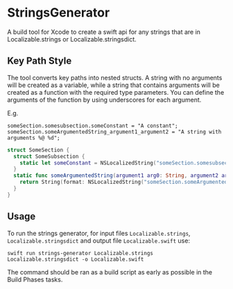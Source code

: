# StringsGenerator

A build tool for Xcode to create a swift api for any strings that are in Localizable.strings or Localizable.stringsdict.

## Key Path Style

The tool converts key paths into nested structs. A string with no arguments will be created as a variable, while a string that contains arguments will be created as a function with the required type parameters. You can define the arguments of the function by using underscores for each argument.

E.g.
```
someSection.somesubsection.someConstant = "A constant";
someSection.someArgumentedString_argument1_argument2 = "A string with arguments %@ %d";
```

```swift
struct SomeSection {
  struct SomeSubsection { 
    static let someConstant = NSLocalizedString("someSection.somesubsection.someConstant", comment: "")
  }
  static func someArgumentedString(argument1 arg0: String, argument2 arg1: Int) String {
    return String(format: NSLocalizedString("someSection.someArgumentedString_argument1_argument2", comment: ""), arg0, arg1)
  }
}
```

## Usage

To run the strings generator, for input files `Localizable.strings`, `Localizable.stringsdict` and output file `Localizable.swift` use:
```shell
swift run strings-generator Localizable.strings Localizable.stringsdict -o Localizable.swift
```

The command should be ran as a build script as early as possible in the Build Phases tasks.
